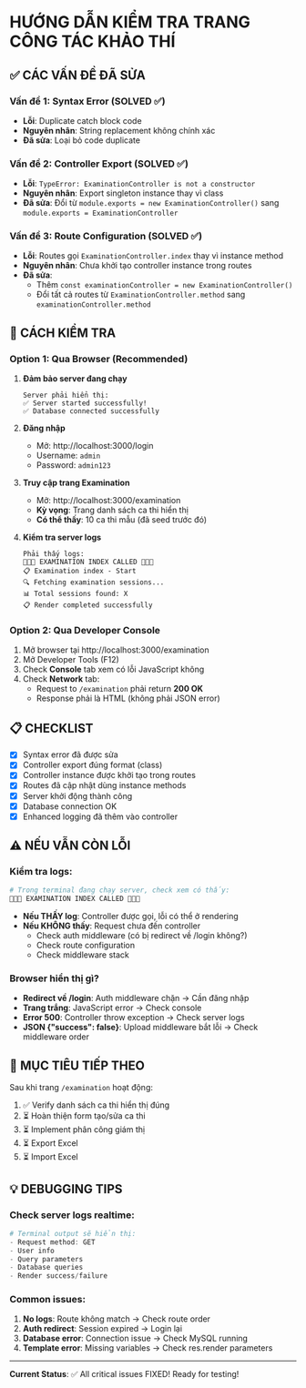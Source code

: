 # HƯỚNG DẪN KIỂM TRA TRANG CÔNG TÁC KHẢO THÍ

## ✅ CÁC VẤN ĐỀ ĐÃ SỬA

### Vấn đề 1: Syntax Error (SOLVED ✅)
- **Lỗi**: Duplicate catch block code
- **Nguyên nhân**: String replacement không chính xác
- **Đã sửa**: Loại bỏ code duplicate

### Vấn đề 2: Controller Export (SOLVED ✅)  
- **Lỗi**: `TypeError: ExaminationController is not a constructor`
- **Nguyên nhân**: Export singleton instance thay vì class
- **Đã sửa**: Đổi từ `module.exports = new ExaminationController()` sang `module.exports = ExaminationController`

### Vấn đề 3: Route Configuration (SOLVED ✅)
- **Lỗi**: Routes gọi `ExaminationController.index` thay vì instance method
- **Nguyên nhân**: Chưa khởi tạo controller instance trong routes
- **Đã sửa**: 
  - Thêm `const examinationController = new ExaminationController()`
  - Đổi tất cả routes từ `ExaminationController.method` sang `examinationController.method`

## 🧪 CÁCH KIỂM TRA

### Option 1: Qua Browser (Recommended)

1. **Đảm bảo server đang chạy**
   ```
   Server phải hiển thị:
   ✅ Server started successfully!
   ✅ Database connected successfully
   ```

2. **Đăng nhập**
   - Mở: http://localhost:3000/login
   - Username: `admin`
   - Password: `admin123`

3. **Truy cập trang Examination**
   - Mở: http://localhost:3000/examination
   - **Kỳ vọng**: Trang danh sách ca thi hiển thị
   - **Có thể thấy**: 10 ca thi mẫu (đã seed trước đó)

4. **Kiểm tra server logs**
   ```
   Phải thấy logs:
   🚨🚨🚨 EXAMINATION INDEX CALLED 🚨🚨🚨
   📋 Examination index - Start
   🔍 Fetching examination sessions...
   📊 Total sessions found: X
   📋 Render completed successfully
   ```

### Option 2: Qua Developer Console

1. Mở browser tại http://localhost:3000/examination
2. Mở Developer Tools (F12)
3. Check **Console** tab xem có lỗi JavaScript không
4. Check **Network** tab:
   - Request to `/examination` phải return **200 OK**
   - Response phải là HTML (không phải JSON error)

## 📋 CHECKLIST

- [x] Syntax error đã được sửa
- [x] Controller export đúng format (class)
- [x] Controller instance được khởi tạo trong routes
- [x] Routes đã cập nhật dùng instance methods
- [x] Server khởi động thành công
- [x] Database connection OK
- [x] Enhanced logging đã thêm vào controller

## ⚠️ NẾU VẪN CÒN LỖI

### Kiểm tra logs:
```powershell
# Trong terminal đang chạy server, check xem có thấy:
🚨🚨🚨 EXAMINATION INDEX CALLED 🚨🚨🚨
```

- **Nếu THẤY log**: Controller được gọi, lỗi có thể ở rendering
- **Nếu KHÔNG thấy**: Request chưa đến controller
  - Check auth middleware (có bị redirect về /login không?)
  - Check route configuration
  - Check middleware stack

### Browser hiển thị gì?

- **Redirect về /login**: Auth middleware chặn → Cần đăng nhập
- **Trang trắng**: JavaScript error → Check console
- **Error 500**: Controller throw exception → Check server logs
- **JSON {"success": false}**: Upload middleware bắt lỗi → Check middleware order

## 🎯 MỤC TIÊU TIẾP THEO

Sau khi trang `/examination` hoạt động:

1. ✅ Verify danh sách ca thi hiển thị đúng
2. ⏳ Hoàn thiện form tạo/sửa ca thi
3. ⏳ Implement phân công giám thị
4. ⏳ Export Excel
5. ⏳ Import Excel

## 💡 DEBUGGING TIPS

### Check server logs realtime:
```powershell
# Terminal output sẽ hiển thị:
- Request method: GET
- User info
- Query parameters
- Database queries
- Render success/failure
```

### Common issues:
1. **No logs**: Route không match → Check route order
2. **Auth redirect**: Session expired → Login lại
3. **Database error**: Connection issue → Check MySQL running
4. **Template error**: Missing variables → Check res.render parameters

---

**Current Status**: ✅ All critical issues FIXED! Ready for testing!
